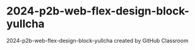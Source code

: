 # 2024-p2b-web-flex-design-block-yullcha
2024-p2b-web-flex-design-block-yullcha created by GitHub Classroom

